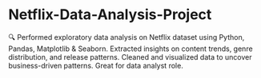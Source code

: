 # Netflix-Data-Analysis-Project
🔍 Performed exploratory data analysis on Netflix dataset using Python, Pandas, Matplotlib &amp; Seaborn. Extracted insights on content trends, genre distribution, and release patterns. Cleaned and visualized data to uncover business-driven patterns. Great for data analyst role.

